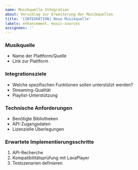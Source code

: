 ```yaml
---
name: Musikquelle Integration
about: Vorschlag zur Erweiterung der Musikquellen
title: '[INTEGRATION] Neue Musikquelle'
labels: enhancement, music-sources
assignees: ''
---
```


### Musikquelle
- Name der Plattform/Quelle
- Link zur Plattform

### Integrationsziele
- Welche spezifischen Funktionen sollen unterstützt werden?
- Streaming-Qualität
- Playlist-Unterstützung

### Technische Anforderungen
- Benötigte Bibliotheken
- API-Zugangsdaten
- Lizenzielle Überlegungen

### Erwartete Implementierungsschritte
1. API-Recherche
2. Kompatibilitätsprüfung mit LavaPlayer
3. Testszenarien definieren